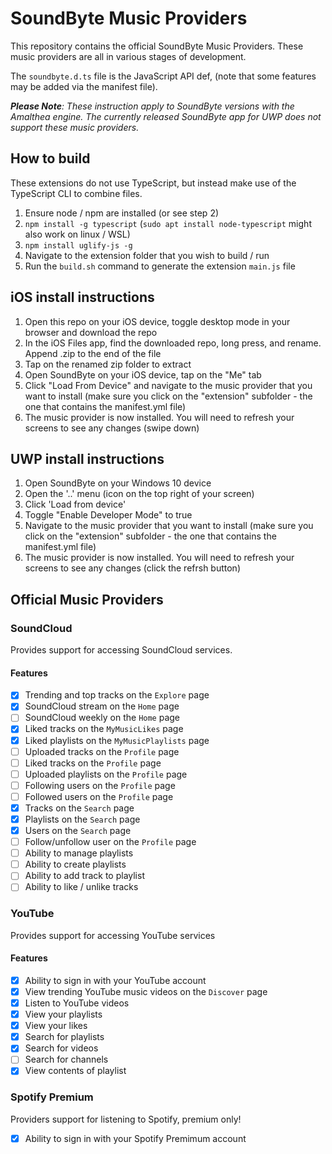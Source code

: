 # SoundByte Music Providers

This repository contains the official SoundByte Music Providers. These music providers are all in various stages of development.

The `soundbyte.d.ts` file is the JavaScript API def, (note that some features may be added via the manifest file).

***Please Note**: These instruction apply to SoundByte versions with the Amalthea engine. The currently released SoundByte app for UWP does not support these music providers.*


## How to build

These extensions do not use TypeScript, but instead make use of the TypeScript CLI to combine files.

1. Ensure node / npm are installed (or see step 2)
2. `npm install -g typescript` (`sudo apt install node-typescript` might also work on linux / WSL)
3. `npm install uglify-js -g`
4. Navigate to the extension folder that you wish to build / run
5. Run the `build.sh` command to generate the extension `main.js` file

## iOS install instructions

1. Open this repo on your iOS device, toggle desktop mode in your browser and download the repo
2. In the iOS Files app, find the downloaded repo, long press, and rename. Append .zip to the end of the file
3. Tap on the renamed zip folder to extract
4. Open SoundByte on your iOS device, tap on the "Me" tab
5. Click "Load From Device" and navigate to the music provider that you want to install (make sure you click on the "extension" subfolder - the one that contains the manifest.yml file)
6. The music provider is now installed. You will need to refresh your screens to see any changes (swipe down)

## UWP install instructions

1. Open SoundByte on your Windows 10 device
2. Open the '..' menu (icon on the top right of your screen)
3. Click 'Load from device'
4. Toggle "Enable Developer Mode" to true
5. Navigate to the music provider that you want to install (make sure you click on the "extension" subfolder - the one that contains the manifest.yml file)
6. The music provider is now installed. You will need to refresh your screens to see any changes (click the refrsh button)

## Official Music Providers

### SoundCloud

Provides support for accessing SoundCloud services.

#### Features

- [x] Trending and top tracks on the `Explore` page
- [x] SoundCloud stream on the `Home` page
- [ ] SoundCloud weekly on the `Home` page
- [x] Liked tracks on the `MyMusicLikes` page
- [x] Liked playlists on the `MyMusicPlaylists` page
- [ ] Uploaded tracks on the `Profile` page
- [ ] Liked tracks on the `Profile` page
- [ ] Uploaded playlists on the `Profile` page
- [ ] Following users on the `Profile` page
- [ ] Followed users on the `Profile` page
- [x] Tracks on the `Search` page
- [x] Playlists on the `Search` page
- [x] Users on the `Search` page
- [ ] Follow/unfollow user on the `Profile` page
- [ ] Ability to manage playlists
- [ ] Ability to create playlists
- [ ] Ability to add track to playlist
- [ ] Ability to like / unlike tracks

### YouTube

Provides support for accessing YouTube services

#### Features

- [x] Ability to sign in with your YouTube account
- [x] View trending YouTube music videos on the `Discover` page
- [x] Listen to YouTube videos
- [x] View your playlists
- [x] View your likes
- [x] Search for playlists
- [x] Search for videos
- [ ] Search for channels
- [x] View contents of playlist

### Spotify Premium

Providers support for listening to Spotify, premium only!

- [x] Ability to sign in with your Spotify Premimum account
